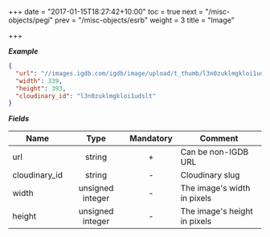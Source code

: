 +++
date = "2017-01-15T18:27:42+10:00"
toc = true
next = "/misc-objects/pegi"
prev = "/misc-objects/esrb"
weight = 3
title = "Image"

+++

***Example***

```json
{
  "url": "//images.igdb.com/igdb/image/upload/t_thumb/l3n0zuklmgkloi1udslt.png",
  "width": 339,
  "height": 393,
  "cloudinary_id": "l3n0zuklmgkloi1udslt"
}
```

***Fields***

| Name          | Type             | Mandatory | Comment |
| ------------- |:----------------:|:---------:| ------- |
| url           | string           |     +     | Can be non-IGDB URL |
| cloudinary_id | string           |     -     | Cloudinary slug |
| width         | unsigned integer |     -     | The image's width in pixels |
| height        | unsigned integer |     -     | The image's height in pixels |
